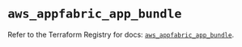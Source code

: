 # `aws_appfabric_app_bundle`

Refer to the Terraform Registry for docs: [`aws_appfabric_app_bundle`](https://registry.terraform.io/providers/hashicorp/aws/6.14.1/docs/resources/appfabric_app_bundle).
